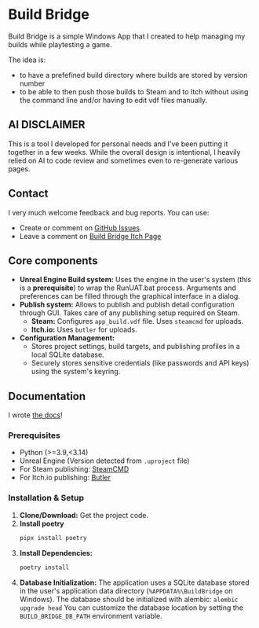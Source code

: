 # Build Bridge

Build Bridge is a simple Windows App that I created to help managing my builds while playtesting a game. 

The idea is:
- to have a prefefined build directory where builds are stored by version number
- to be able to then push those builds to Steam and to Itch without using the command line and/or having to edit vdf files manually.

## AI DISCLAIMER

This is a tool I developed for personal needs and I've been putting it together in a few weeks. While the overall design is intentional, I heavily relied on AI to code review and sometimes even to re-generate various pages.

## Contact

I very much welcome feedback and bug reports. You can use:
- Create or comment on [GitHub Issues](https://github.com/Collederas/build-bridge/issues).
- Leave a comment on [Build Bridge Itch Page](https://collederas.itch.io/build-bridge)

## Core components

* **Unreal Engine Build system:** Uses the engine in the user's system (this is a **prerequisite**) to wrap the RunUAT.bat process. Arguments and preferences can be filled through the graphical interface in a dialog.
* **Publish system:** Allows to publish and publish detail configuration through GUI. Takes care of any publishing setup required on Steam.
    * **Steam:** Configures `app_build.vdf` file. Uses `steamcmd` for uploads.
    * **Itch.io:** Uses `butler` for uploads.
* **Configuration Management:**
    * Stores project settings, build targets, and publishing profiles in a local SQLite database.
    * Securely stores sensitive credentials (like passwords and API keys) using the system's keyring.

## Documentation

I wrote [the docs](https://collederas.github.io/build-bridge/)!

### Prerequisites

* Python (>=3.9,<3.14)
* Unreal Engine (Version detected from `.uproject` file)
* For Steam publishing: [SteamCMD](https://developer.valvesoftware.com/wiki/SteamCMD#Downloading_SteamCMD)
* For Itch.io publishing: [Butler](https://itchio.itch.io/butler)

### Installation & Setup

1.  **Clone/Download:** Get the project code.
2. **Install poetry**
    ```bash
    pipx install poetry
    ```
2.  **Install Dependencies:**
    ```bash
    poetry install
    ```
3.  **Database Initialization:** The application uses a SQLite database stored in the user's application data directory (`%APPDATA%\BuildBridge` on Windows). The database should be initialized with alembic:
    ```alembic upgrade head```
You can customize the database location by setting the `BUILD_BRIDGE_DB_PATH` environment variable.
